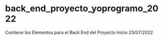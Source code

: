 # back_end_proyecto_yoprogramo_2022
Contiene los Elementos para el Back End del Proyecto
Inicio 23/07/2022
